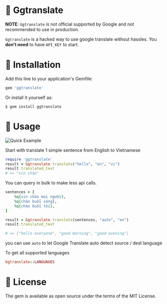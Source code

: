 # 📝 Ggtranslate

**NOTE**: `Ggtranslate` is not official supported by Google and not recommended to use in production.

`Ggtranslate` is a hacked way to use google translate without hassles. You **don't need** to have `API_KEY` to start.

# 📝 Installation

Add this line to your application's Gemfile:

```ruby
gem 'ggtranslate'
```

Or install it yourself as:

    $ gem install ggtranslate

# 📝 Usage

![Quick Example](https://user-images.githubusercontent.com/2922275/150781438-7613e311-2986-4ee2-98da-1f5e06cb02cf.gif)

Start with translate 1 simple sentence from English to Vietnamese

```ruby
require 'ggtranslate'
result = Ggtranslate.translate("hello", "en", "vi")
result.translated_text
# => "xin chào"
```

You can query in bulk to make less api calls.

```ruby
sentences = [
    %q{xin chào mọi người},
    %q{chào buổi sáng},
    %q{chào buổi tối},
]

result = Ggtranslate.translate(sentences, "auto", "en")
result.translated_text

# => ["hello everyone", "good morning", "good evening"]
```

you can use `auto` to let Google Translate auto detect source / dest language

To get all supported languages

```ruby
Ggtranslate::LANGUAGES
```



# 📝 License
The gem is available as open source under the terms of the MIT License.